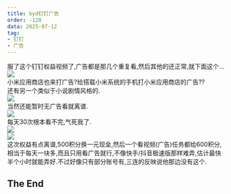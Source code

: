 ```yaml
---
title: byd钉钉广告
order: -120
data: 2025-07-12
tag:
- 钉钉
- 广告
---
```


服了这个钉钉权益视频了,广告都是那几个重复看,然后其他的还正常,就下面这个...  
![](https://img.yyyyt.top/docs/articles/daily/2025/07/12/0/小米应用商店1.webp)  
小米应用商店也来打广告?给搭载小米系统的手机打小米应用商店的广告??  
还有另一个类似于小说剧情风格的.  
![](https://img.yyyyt.top/docs/articles/daily/2025/07/12/0/小米应用商店2.webp)  
当然还能暂时无广告看就离谱.  
![](https://img.yyyyt.top/docs/articles/daily/2025/07/12/0/无广告看.webp)  
每天30次根本看不完,气死我了.  
![](https://img.yyyyt.top/docs/articles/daily/2025/07/12/0/现金提现.webp)  
![](https://img.yyyyt.top/docs/articles/daily/2025/07/12/0/钉钉权益.webp)  
这次权益有点离谱,500积分换一元现金,然后一个看视频(广告)任务都给600积分,相当于每天一块多,而且只用看广告就行,不像快手/抖音极速版那样难弄,估计最快半个小时就能弄好.不过好像只有部分账号有,三连的反映说他那边没有这个.  

## The End